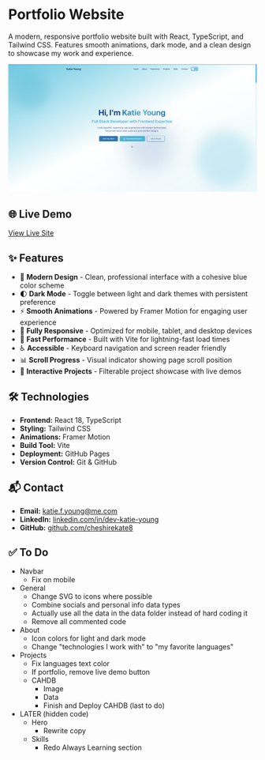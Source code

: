 # Portfolio Website

A modern, responsive portfolio website built with React, TypeScript, and Tailwind CSS. Features smooth animations, dark mode, and a clean design to showcase my work and experience.

![Portfolio Preview](public/portfolioPic.png)

## 🌐 Live Demo

[View Live Site](https://cheshirekate8.github.io)

## ✨ Features

- 🎨 **Modern Design** - Clean, professional interface with a cohesive blue color scheme
- 🌓 **Dark Mode** - Toggle between light and dark themes with persistent preference
- ⚡ **Smooth Animations** - Powered by Framer Motion for engaging user experience
- 📱 **Fully Responsive** - Optimized for mobile, tablet, and desktop devices
- 🚀 **Fast Performance** - Built with Vite for lightning-fast load times
- ♿ **Accessible** - Keyboard navigation and screen reader friendly
- 📊 **Scroll Progress** - Visual indicator showing page scroll position
- 🎯 **Interactive Projects** - Filterable project showcase with live demos

## 🛠️ Technologies

- **Frontend:** React 18, TypeScript
- **Styling:** Tailwind CSS
- **Animations:** Framer Motion
- **Build Tool:** Vite
- **Deployment:** GitHub Pages
- **Version Control:** Git & GitHub

## 📬 Contact

- **Email:** katie.f.young@me.com
- **LinkedIn:** [linkedin.com/in/dev-katie-young](https://linkedin.com/in/dev-katie-young)
- **GitHub:** [github.com/cheshirekate8](https://github.com/cheshirekate8)

## ✅ To Do
- Navbar
  - Fix on mobile
- General
  - Change SVG to icons where possible
  - Combine socials and personal info data types
  - Actually use all the data in the data folder instead of hard coding it
  - Remove all commented code
- About
  - Icon colors for light and dark mode
  - Change "technologies I work with" to "my favorite languages"
- Projects
  - Fix languages text color
  - If portfolio, remove live demo button
  - CAHDB
    - Image
    - Data
    - Finish and Deploy CAHDB (last to do)
- LATER (hidden code)
  - Hero
    - Rewrite copy
  - Skills
    - Redo Always Learning section